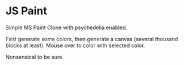 # JS Paint

Simple MS Paint Clone with psychedelia enabled.

First generate some colors, then generate a canvas (several thousand blocks at least).
Mouse over to color with selected color.

Nonsensical to be sure.